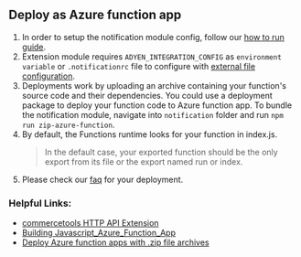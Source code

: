 ## Deploy as Azure function app

1. In order to setup the notification module config, follow our [how to run guide](../../../../notification/docs/HowToRun.md).
2. Extension module requires `ADYEN_INTEGRATION_CONFIG` as `environment variable` or `.notificationrc` file to configure with [external file configuration](../../../../notification/docs/HowToRun.md#external-file-configuration).
3. Deployments work by uploading an archive containing your function's source code and their dependencies. 
You could use a deployment package to deploy your function code to Azure function app.
To bundle the notification module, navigate into `notification` folder and run `npm run zip-azure-function`. 
4. By default, the Functions runtime looks for your function in index.js.
    > In the default case, your exported function should be the only export from its file or the export named run or index.
5. Please check our [faq](../../../../docs/FAQ.md) for your deployment.

### Helpful Links: 
- [commercetools HTTP API Extension](https://docs.commercetools.com/api/projects/api-extensions#http-destination)
- [Building Javascript_Azure_Function_App](https://docs.microsoft.com/en-us/azure/azure-functions/functions-reference-node)
- [Deploy Azure function apps with .zip file archives](https://docs.microsoft.com/en-us/azure/azure-functions/deployment-zip-push)
